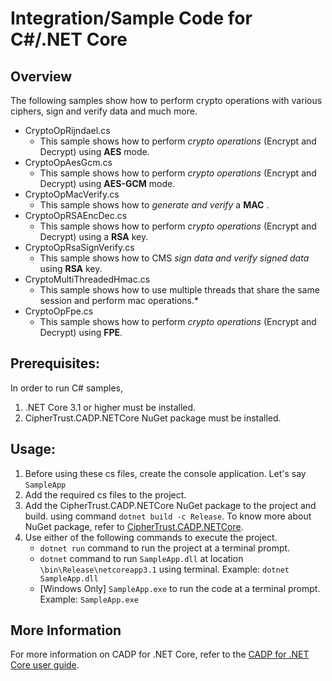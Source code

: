 # Integration/Sample Code for C#/.NET Core

## Overview
The following samples show how to perform crypto operations with various ciphers, sign and verify data and much more.

* CryptoOpRijndael.cs
  * This sample shows how to perform *crypto operations* (Encrypt and Decrypt) using **AES** mode. 
* CryptoOpAesGcm.cs
  * This sample shows how to perform *crypto operations* (Encrypt and Decrypt) using **AES-GCM** mode.
* CryptoOpMacVerify.cs
  * This sample shows how to *generate and verify* a **MAC** .
* CryptoOpRSAEncDec.cs
  * This sample shows how to perform *crypto operations* (Encrypt and Decrypt) using a **RSA** key.
* CryptoOpRsaSignVerify.cs
  * This sample shows how to CMS *sign data and verify signed data* using **RSA** key.
* CryptoMultiThreadedHmac.cs
  * This sample shows how to use multiple threads that share the same session and perform mac operations.*
* CryptoOpFpe.cs
  * This sample shows how to perform *crypto operations* (Encrypt and Decrypt) using **FPE**.

## Prerequisites: 
In order to run C# samples, 
1. .NET Core 3.1 or higher must be installed.
1. CipherTrust.CADP.NETCore NuGet package must be installed.

## Usage: 
1. Before using these cs files, create the console application. Let's say `SampleApp`
1. Add the required cs files to the project.
1. Add the CipherTrust.CADP.NETCore NuGet package to the project and build. using command `dotnet build -c Release`. To know more about NuGet package, refer to [CipherTrust.CADP.NETCore](https://www.nuget.org/packages/CipherTrust.CADP.NETCore/).
1. Use either of the following commands to execute the project.
    * `dotnet run` command to run the project at a terminal prompt.
    * `dotnet` command to run `SampleApp.dll` at location `\bin\Release\netcoreapp3.1` using terminal. Example: `dotnet SampleApp.dll`
    * [Windows Only] `SampleApp.exe` to run the code at a terminal prompt. Example: `SampleApp.exe`  

## More Information
For more information on CADP for .NET Core, refer to the [CADP for .NET Core user guide](https://thalesdocs.com/ctp/con/cadp/cadp-netcore/latest/index.html).

